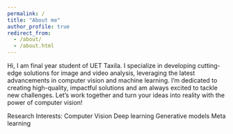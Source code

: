 ```yaml
---
permalink: /
title: "About me"
author_profile: true
redirect_from: 
  - /about/
  - /about.html
---
```


Hi, I am final year student of UET Taxila. I specialize in developing cutting-edge solutions for image and video analysis, leveraging the latest advancements in computer vision and machine learning. I’m dedicated to creating high-quality, impactful solutions and am always excited to tackle new challenges. Let’s work together and turn your ideas into reality with the power of computer vision!


Research Interests:
Computer Vision
Deep learning
Generative models
Meta learning








































